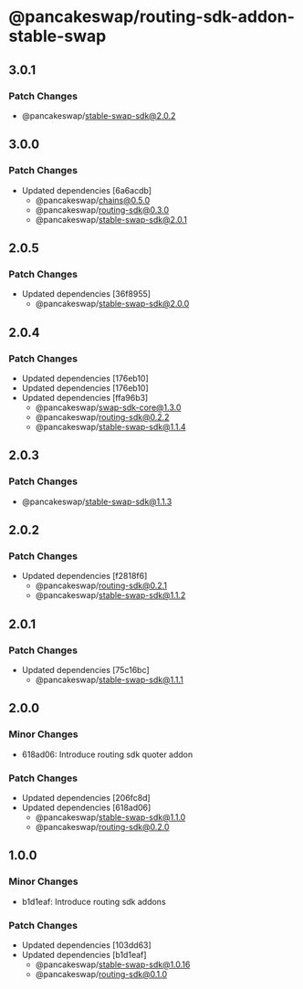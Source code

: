 # @pancakeswap/routing-sdk-addon-stable-swap

## 3.0.1

### Patch Changes

- @pancakeswap/stable-swap-sdk@2.0.2

## 3.0.0

### Patch Changes

- Updated dependencies [6a6acdb]
  - @pancakeswap/chains@0.5.0
  - @pancakeswap/routing-sdk@0.3.0
  - @pancakeswap/stable-swap-sdk@2.0.1

## 2.0.5

### Patch Changes

- Updated dependencies [36f8955]
  - @pancakeswap/stable-swap-sdk@2.0.0

## 2.0.4

### Patch Changes

- Updated dependencies [176eb10]
- Updated dependencies [176eb10]
- Updated dependencies [ffa96b3]
  - @pancakeswap/swap-sdk-core@1.3.0
  - @pancakeswap/routing-sdk@0.2.2
  - @pancakeswap/stable-swap-sdk@1.1.4

## 2.0.3

### Patch Changes

- @pancakeswap/stable-swap-sdk@1.1.3

## 2.0.2

### Patch Changes

- Updated dependencies [f2818f6]
  - @pancakeswap/routing-sdk@0.2.1
  - @pancakeswap/stable-swap-sdk@1.1.2

## 2.0.1

### Patch Changes

- Updated dependencies [75c16bc]
  - @pancakeswap/stable-swap-sdk@1.1.1

## 2.0.0

### Minor Changes

- 618ad06: Introduce routing sdk quoter addon

### Patch Changes

- Updated dependencies [206fc8d]
- Updated dependencies [618ad06]
  - @pancakeswap/stable-swap-sdk@1.1.0
  - @pancakeswap/routing-sdk@0.2.0

## 1.0.0

### Minor Changes

- b1d1eaf: Introduce routing sdk addons

### Patch Changes

- Updated dependencies [103dd63]
- Updated dependencies [b1d1eaf]
  - @pancakeswap/stable-swap-sdk@1.0.16
  - @pancakeswap/routing-sdk@0.1.0

